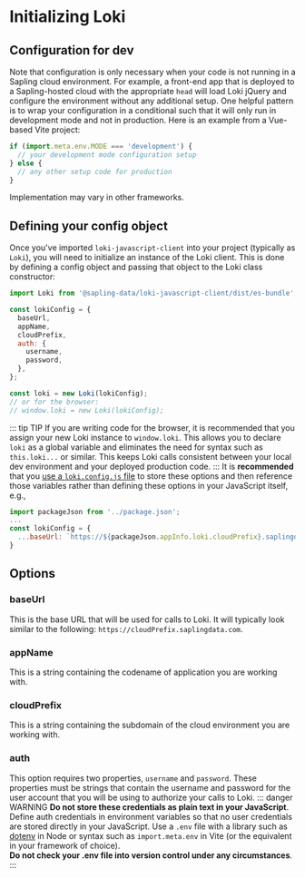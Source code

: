 # Initializing Loki
## Configuration for dev
Note that configuration is only necessary when your code is not running in a Sapling cloud environment. For example, a front-end app that is deployed to a Sapling-hosted cloud with the appropriate `head` will load Loki jQuery and configure the environment without any additional setup. One helpful pattern is to wrap your configuration in a conditional such that it will only run in development mode and not in production. Here is an example from a Vue-based Vite project:
``` js
if (import.meta.env.MODE === 'development') {
  // your development mode configuration setup
} else {
  // any other setup code for production
}
```
Implementation may vary in other frameworks.
## Defining your config object
Once you've imported `loki-javascript-client` into your project (typically as `Loki`), you will need to initialize an instance of the Loki client. This is done by defining a config object and passing that object to the Loki class constructor:
``` js
import Loki from '@sapling-data/loki-javascript-client/dist/es-bundle';

const lokiConfig = {
  baseUrl,
  appName,
  cloudPrefix,
  auth: {
    username,
    password,
  },
};

const loki = new Loki(lokiConfig);
// or for the browser:
// window.loki = new Loki(lokiConfig);
```
::: tip TIP 
If you are writing code for the browser, it is recommended that you assign your new Loki instance to `window.loki`. This allows you to declare `loki` as a global variable and eliminates the need for syntax such as `this.loki...` or similar. This keeps Loki calls consistent between your local dev environment and your deployed production code.
:::
It is **recommended** that you [use a `loki.config.js` file](./loki-config-js-template.md) to store these options and then reference those variables rather than defining these options in your JavaScript itself, e.g.,
``` js
import packageJson from '../package.json';
...
const lokiConfig = {
  ...baseUrl: `https://${packageJson.appInfo.loki.cloudPrefix}.saplingdata.com`
}
```
## Options
### baseUrl
This is the base URL that will be used for calls to Loki. It will typically look similar to the following: `https://cloudPrefix.saplingdata.com`.
### appName
This is a string containing the codename of application you are working with.
### cloudPrefix
This is a string containing the subdomain of the cloud environment you are working with.
### auth
This option requires two properties, `username` and `password`. These properties must be strings that contain the username and password for the user account that you will be using to authorize your calls to Loki.
::: danger WARNING 
**Do not store these credentials as plain text in your JavaScript**.  
Define auth credentials in environment variables so that no user credentials are stored directly in your JavaScript. Use a `.env` file with a library such as [dotenv](https://github.com/motdotla/dotenv#readme) in Node or syntax such as `import.meta.env` in Vite (or the equivalent in your framework of choice).  
**Do not check your .env file into version control under any circumstances**.
:::
